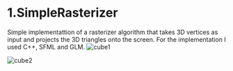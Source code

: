# 1.SimpleRasterizer
Simple implementattion of a rasterizer algorithm that takes 3D vertices as input and projects the 3D triangles onto the screen.
For the implementation I used C++, SFML and GLM.
![cube1](PersonalProjects/Rasterizer/images/cube1.png)

![cube2](PersonalProjects/Rasterizer/images/cube2.png)
